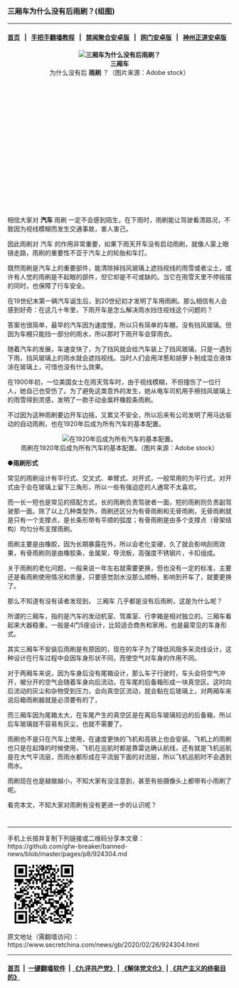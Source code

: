 ### 三厢车为什么没有后雨刷？(组图)
------------------------

#### [首页](https://github.com/gfw-breaker/banned-news/blob/master/README.md) &nbsp;&nbsp;|&nbsp;&nbsp; [手把手翻墙教程](https://github.com/gfw-breaker/guides/wiki) &nbsp;&nbsp;|&nbsp;&nbsp; [禁闻聚合安卓版](https://github.com/gfw-breaker/bn-android) &nbsp;&nbsp;|&nbsp;&nbsp; [网门安卓版](https://github.com/oGate2/oGate) &nbsp;&nbsp;|&nbsp;&nbsp; [神州正道安卓版](https://github.com/SzzdOgate/update) 



<div class="article_right" style="fone-color:#000">
 <p style="text-align:center">
  <strong>
   <img alt="三厢车为什么没有后雨刷？" src="//img3.secretchina.com/pic/2020/2-26/p2635391a727913570-ss.jpg"/>
   <br>
    三厢车
   </br>
  </strong>
  为什么没有后
  <strong>
   雨刷
  </strong>
  ？（图片来源：Adobe stock）
  <span id="hideid" name="hideid" style="color:red;display:none;">
   <span href="https://www.secretchina.com">
   </span>
  </span>
 </p>
 <div id="txt-mid1-t21-2017">
  <ins class="adsbygoogle" data-ad-client="ca-pub-1276641434651360" data-ad-slot="2451032099" style="display:inline-block;width:336px;height:280px">
  </ins>
  <div id="SC-22xxx">
  </div>
 </div>
 <p>
  相信大家对
  <strong>
   汽车
  </strong>
  <span href="https://www.secretchina.com/news/gb/tag/雨刷" target="_blank">
   雨刷
  </span>
  一定不会感到陌生，在下雨时，雨刷能让驾驶看清路况，不致因为视线模糊而发生交通事故，害人害己。
  <span id="hideid" name="hideid" style="color:red;display:none;">
   <span href="https://www.secretchina.com">
   </span>
  </span>
 </p>
 <p>
  因此雨刷对
  <span href="https://www.secretchina.com/news/gb/tag/汽车" target="_blank">
   汽车
  </span>
  的作用非常重要，如果下雨天开车没有启动雨刷，就像人蒙上眼镜走路，雨刷的重要性不亚于汽车上的轮胎和车灯。
 </p>
 <p>
  既然雨刷是汽车上的重要部件，能清除掉挡风玻璃上遮挡视线的雨雪或者尘土，或许有人觉的雨刷是不起眼的部件，但它却是不可或缺的。当它在雨雪天里不停摇摆的同时，也保障了行车安全。
 </p>
 <p>
  在19世纪末第一辆汽车诞生后，到20世纪初才发明了车用雨刷。那么相信有人会感到好奇：在这几十年里，下雨开车是怎么解决雨水挡住视线这个问题的？
 </p>
 <p>
  答案也很简单，最早的汽车因为速度慢，所以只有简单的车棚，没有挡风玻璃。但因为车棚只能挡一部分的雨水，所以那时下雨开车会穿雨衣。
 </p>
 <p>
  随着汽车的发展，车速变快了，为了挡风就会给汽车装上了挡风玻璃，只是一遇到下雨，挡风玻璃上的雨水就会遮挡视线。当时人们会用洋葱和胡萝卜制成混合液体涂在玻璃上，可惜也没有什么效果。
 </p>
 <p>
  在1900年初，一位美国女士在雨天驾车时，由于视线模糊，不但撞伤了一位行人，她自己也受伤了。为了避免这类意外的发生，她从电车司机用手擦挡风玻璃上的雨雪得到灵感，发明了一款手动金属杆橡胶条雨刷。
 </p>
 <p>
  不过因为这种雨刷要边开车边摇，又累又不安全，所以后来有公司发明了用马达驱动的自动雨刷，也在1920年后成为所有汽车的基本配置。
 </p>
 <p style="text-align:center">
  <img alt="在1920年后成为所有汽车的基本配置。" src="//img3.secretchina.com/pic/2020/2-26/p2635393a184817834-ss.jpg"/>
  <br>
   雨刷在1920年后成为所有汽车的基本配置。（图片来源：Adobe stock）
  </br>
 </p>
 <p>
  <strong>
   ●雨刷形式
  </strong>
 </p>
 <p>
  常见的雨刷设计有平行式、交叉式、单臂式、对开式，一般常用的为平行式，对开式由于会在玻璃上留下三角形，所以一些有强迫症的人通常不太喜欢。
 </p>
 <center>
  <div style="max-width: 632px;height:180px; display: none; text-align: center; margin: 0 auto; overflow: hidden;overflow-x: hidden;">
   <div id="taboola-midarticle-thumbnails" style="max-width: 632px;height:180px;overflow: hidden;overflow-x: hidden;">
   </div>
  </div>
  <div>
   <ins class="adsbygoogle" data-ad-client="ca-pub-1276641434651360" data-ad-format="fluid" data-ad-layout="in-article" data-ad-slot="5164544770" style="display:block; text-align:center;">
   </ins>
  </div>
 </center>
 <p>
  而一长一短也是常见的搭配方式，长的雨刷负责驾驶者一面，短的雨刷则负责副驾驶那一面。除了以上几种类型外，雨刷还区分为有骨雨刷和无骨雨刷，无骨雨刷就是只有一个支撑点，是长条形带有平顺的弧度；有骨雨刷是由多个支撑点（骨架结构）均匀分布支撑雨刷。
 </p>
 <p>
  雨刷主要是由橡胶，因为长期暴露在外，所以会老化变硬，久了就会影响刮雨效果，有骨雨刷则是由橡胶条，金属架，导流板，高强度不锈钢片，卡扣组成。
 </p>
 <p>
  关于雨刷的老化问题，一般来说一年左右就需要更换，但也没有一定的标准，主要还是看雨刷使用情况和质量，只要感觉刮水没那么顺畅，影响到开车了，就要更换了。
 </p>
 <p>
  那么不知道有没有读者发现到，
  <span href="https://www.secretchina.com/news/gb/tag/三厢车" target="_blank">
   三厢车
  </span>
  几乎都是没有后雨刷，这是为什么呢？
 </p>
 <p>
  所谓的三厢车，指的是汽车的发动机室、驾乘室、行李箱是相对独立的。三厢车看起来大器稳重，一般是4门5座设计，比较适合商务和家用，也是最常见的车身形式。
 </p>
 <p>
  其实三厢车不安装后雨刷是有原因的，现在的车子为了降低风阻多采流线设计，这种设计在行车过程中会因车身形状不同，而使空气对车身的作用不同。
 </p>
 <p>
  对于两厢车来说，因为车身后没有尾箱设计，那么车子行驶时，车头会将空气冲开，被分开的空气会随着车身向后流动，在车尾的后备箱形成一块真空区。这时向后流动的灰尘和杂物受到压力，会向真空区流动，就会黏在后玻璃上，对两厢车来说后箱雨刷器就是必须要有的了，
 </p>
 <p>
  而三厢车因为尾箱太大，在车尾产生的真空区是在离后车玻璃较远的后备箱，所以后车玻璃就不容易有灰尘，也就不需要了。
 </p>
 <p>
  雨刷也不是只在汽车上使用，在速度更快的飞机和高铁上也会安装。飞机上的雨刷也只是在起降的时候使用，飞机在巡航时都是靠雷达确认航线，还有就是飞机巡航是在大气平流层，而雨水都形成在平流层下面的对流层，所以飞机巡航时不会遇到雨水。
 </p>
 <p>
  雨刷现在也是越做越小，不知大家有没注意到，甚至有些摄像头上都带有小雨刷了呢。
 </p>
 <p>
  看完本文，不知大家对雨刷有没有更进一步的认识呢？
  <center>
   <div>
    <div id="txt-mid2-t22-2017" style="display: block;  max-height: 351px;  overflow: hidden;">
     <div id="SC-21xxx">
     </div>
     <ins class="adsbygoogle" data-ad-client="ca-pub-1276641434651360" data-ad-format="auto" data-ad-slot="4301710469" data-full-width-responsive="true" style="display:block">
     </ins>
    </div>
   </div>
  </center>
  <div style="padding-top:12px;">
  </div>
 </p>
</div>

<hr/>
手机上长按并复制下列链接或二维码分享本文章：<br/>
https://github.com/gfw-breaker/banned-news/blob/master/pages/p8/924304.md <br/>
<a href='https://github.com/gfw-breaker/banned-news/blob/master/pages/p8/924304.md'><img src='https://github.com/gfw-breaker/banned-news/blob/master/pages/p8/924304.md.png'/></a> <br/>
原文地址（需翻墙访问）：https://www.secretchina.com/news/gb/2020/02/26/924304.html


------------------------
#### [首页](https://github.com/gfw-breaker/banned-news/blob/master/README.md) &nbsp;|&nbsp; [一键翻墙软件](https://github.com/gfw-breaker/nogfw/blob/master/README.md) &nbsp;| [《九评共产党》](https://github.com/gfw-breaker/9ping.md/blob/master/README.md#九评之一评共产党是什么) | [《解体党文化》](https://github.com/gfw-breaker/jtdwh.md/blob/master/README.md) | [《共产主义的终极目的》](https://github.com/gfw-breaker/gczydzjmd.md/blob/master/README.md)


<img src='http://gfw-breaker.win/banned-news/pages/p8/924304.md' width='0px' height='0px'/>